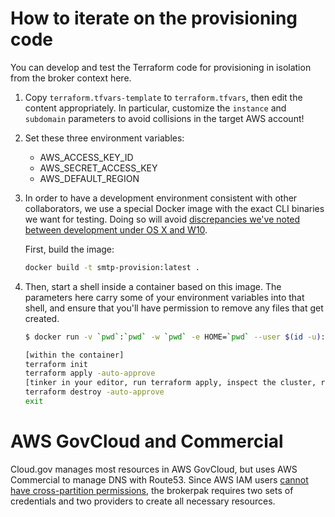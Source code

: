 # How to iterate on the provisioning code

You can develop and test the Terraform code for provisioning in isolation from
the broker context here.

1. Copy `terraform.tfvars-template` to `terraform.tfvars`, then edit the content
   appropriately. In particular, customize the `instance` and `subdomain`
   parameters to avoid collisions in the target AWS account!
1. Set these three environment variables:

   - AWS_ACCESS_KEY_ID
   - AWS_SECRET_ACCESS_KEY
   - AWS_DEFAULT_REGION

1. In order to have a development environment consistent with other
   collaborators, we use a special Docker image with the exact CLI binaries we
   want for testing. Doing so will avoid [discrepancies we've noted between development under OS X and W10](https://github.com/terraform-aws-modules/terraform-aws-eks/issues/1262#issuecomment-932792757).

   First, build the image:

   ```bash
   docker build -t smtp-provision:latest .
   ```

1. Then, start a shell inside a container based on this image. The parameters
   here carry some of your environment variables into that shell, and ensure
   that you'll have permission to remove any files that get created.

   ```bash
   $ docker run -v `pwd`:`pwd` -w `pwd` -e HOME=`pwd` --user $(id -u):$(id -g) -e TERM -it --rm -e AWS_SECRET_ACCESS_KEY -e AWS_ACCESS_KEY_ID -e AWS_DEFAULT_REGION smtp-provision:latest

   [within the container]
   terraform init
   terraform apply -auto-approve
   [tinker in your editor, run terraform apply, inspect the cluster, repeat]
   terraform destroy -auto-approve
   exit
   ```

# AWS GovCloud and Commercial

Cloud.gov manages most resources in AWS GovCloud, but uses AWS Commercial to manage DNS with Route53. Since AWS IAM users [cannot have cross-partition permissions](https://docs.aws.amazon.com/IAM/latest/UserGuide/tutorial_cross-account-with-roles.html), the brokerpak requires two sets of credentials and two providers to create all necessary resources.
